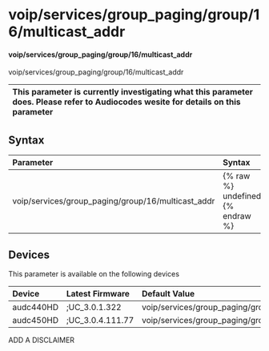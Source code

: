 ﻿---
description: voip/services/group_paging/group/16/multicast_addr
search: false
---

# voip/services/group_paging/group/16/multicast_addr

#### voip/services/group_paging/group/16/multicast_addr

voip/services/group_paging/group/16/multicast_addr


| This parameter is currently investigating what this parameter does. Please refer to Audiocodes wesite for details on this parameter | 
| :--- |

## Syntax
| Parameter | Syntax |
| :--- | :--- |
|voip/services/group_paging/group/16/multicast_addr | {% raw %} undefined {% endraw %}|

## Devices
This parameter is available on the following devices

| Device | Latest Firmware | Default Value |
|:---|:---|:---|
| audc440HD | ;UC_3.0.1.322 | voip/services/group_paging/group/16/multicast_addr=224.0.1.0 
| audc450HD | ;UC_3.0.4.111.77 | voip/services/group_paging/group/16/multicast_addr=224.0.1.0 

ADD A DISCLAIMER
